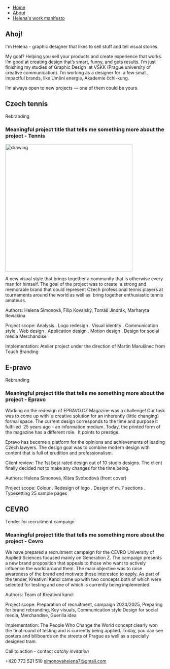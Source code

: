 - [Home](index.md)
- [About](about.md)
- [Helena's work manifesto](helen's-work-manifesto)

## Ahoj!

I'm Helena - graphic designer that likes to sell stuff and tell visual stories. 

My goal? Helping you sell your products and create experience that works. I’m good at creating design that’s smart, funny, and gets results.
I’m just finishing my studies of Graphic Design  at VŠKK (Prague university of creative communication). I’m working as a designer for  a few small, impactful brands, like Umění energie, Akademie čchi-kung.

I’m always open to new projects
— one of them could be yours.

## Czech tennis

Rebranding
### Meaningful project title that tells me something more about the project - Tennis

<img src="HS-tennis.jpg" alt="drawing" width="400"/> 

A new visual style that brings together a community that is otherwise every man for himself. The goal of the project was to create  a strong and memorable brand that could represent Czech professional tennis players at tournaments around the world as well as  bring together enthusiastic tennis amateurs.

Authors: Helena Simonová, Filip Kovalský, Tomáš Jindrák, Marharyta Reviakina

Project scope: Analysis . Logo redesign . Visual identity . Communication style . Web design . Application design  .  Motion design . Design for social media Merchandise

Implementation: Atelier project under the direction of Martin Marušinec from Touch Branding 

## E-pravo

Rebranding

### Meaningful project title that tells me something more about the project - Epravo

Working on the redesign of EPRAVO.CZ Magazine was a challenge! Our task was to come up with  a creative solution for an inherently (little changing) formal space. The current design corresponds to the time and purpose it fulfilled  25 years ago - an information medium. Today, the printed form of the magazine has a different role.  It points to prestige. 

Epravo has become a platform for the opinions and achievements of leading Czech lawyers. The design goal was to combine modern design with content that is full of erudition and professionalism.

Client review: The 1st best rated design out of 10 studio designs. The client finally decided not to make any changes for the time being.

Authors: Helena Simonová, Klára Svobodová (front cover)

Project scope: Colour . Redesign of logo . Design of m. 7 sections . Typesetting 25 sample pages

## CEVRO

Tender for recruitment campaign
### Meaningful project title that tells me something more about the project - Cevro

We have prepared a recruitment campaign for the CEVRO University of Applied Sciences focused mainly on Generation Z. The campaign presents  a new brand proposition that appeals to those who want to actively influence the world around them. The main objective was to raise awareness of the brand and motivate those interested to apply. As part of the tender, Kreativní Kancl came up with two concepts both of which were selected for testing and one of which is currently being implemented.

Authors: Team of Kreativní kancl

Project scope: Preparation of recruitment, campaign 2024/2025, Preparing for brand rebranding, Key visuals, Communication style Design for social media, Merchandise, Guerilla idea

Implementation: The People Who Change the World concept clearly won the final round of testing and is currently being applied. Today, you can see posters and billboards on the streets of Prague as well as a specially designed tram.


Call to action - contact
*catchy invitation*

+420 773 521 510
simonovahelena7@gmail.com
